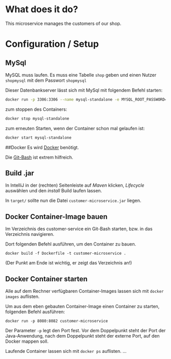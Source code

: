# What does it do?

This microservice manages the customers of our shop.

# Configuration / Setup


## MySql
MySQL muss laufen. Es muss eine Tabelle `shop` geben und einen Nutzer `shopmysql` mit dem Passwort `shopmysql`

Dieser Datenbankserver lässt sich mit MySql mit folgendem Befehl starten:

```bash
docker run -p 3306:3306 --name mysql-standalone -e MYSQL_ROOT_PASSWORD=toor -e MYSQL_DATABASE=shop -e MYSQL_USER=shopmysql -e MYSQL_PASSWORD=shopmysql -d mysql:8
```

zum stoppen des Containers:

```bash
docker stop mysql-standalone
```

zum erneuten Starten, wenn der Container schon mal gelaufen ist:

```bash
docker start mysql-standalone
```

##Docker
Es wird [Docker](https://www.docker.com/) benötigt.

Die [Git-Bash](https://git-scm.com/) ist extrem hilfreich.

## Build .jar

In IntelliJ in der (rechten) Seitenleiste auf *Maven* klicken, *Lifecycle* auswählen und den *install* Build
laufen lassen.

In `target/` sollte nun die Datei `customer-microservice.jar` liegen.

## Docker Container-Image bauen

Im Verzeichnis des customer-service ein Git-Bash starten, bzw. in das Verzeichnis navigieren.

Dort folgenden Befehl ausführen, um den Container zu bauen.

```
docker build -f Dockerfile -t customer-microservice .
```
(Der Punkt am Ende ist wichtig, er zeigt das Verzeichnis an!)

## Docker Container starten

Alle auf dem Rechner verfügbaren Container-Images lassen sich mit `docker images` auflisten.

Um aus dem eben gebauten Container-Image einen Container zu starten, folgenden Befehl ausführen:

```
docker run -p 8080:8082 customer-microservice
```

Der Parameter `-p` legt den Port fest. Vor dem Doppelpunkt steht der Port der Java-Anwendung,
nach dem Doppelpunkt steht der externe Port, auf den Docker mappen soll. 

Laufende Container lassen sich mit `docker ps` auflisten.
...
